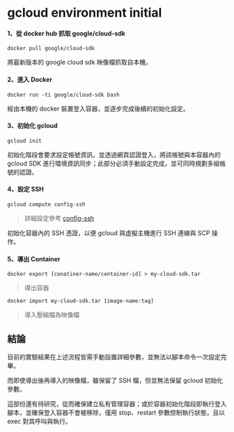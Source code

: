 # gcloud environment initial

#### 1、從 docker hub 抓取 google/cloud-sdk

```
docker pull google/cloud-sdk
```

將最新版本的 google cloud sdk 映像檔抓取自本機。

#### 2、進入 Docker

```
docker run -ti google/cloud-sdk bash
```

經由本機的 docker 裝置登入容器，並逐步完成後續的初始化設定。

#### 3、初始化 gcloud

```
gcloud init
```

初始化階段會要求設定帳號資訊，並透過網頁認證登入，將該帳號與本容器內的 gcloud SDK 進行環境資訊同步；此部分必須手動設定完成，並可同時規劃多組帳號的認證。

#### 4、設定 SSH

```
gcloud compute config-ssh
```
> 詳細設定參考 [config-ssh](https://cloud.google.com/sdk/gcloud/reference/compute/config-ssh?hl=zh-tw)

初始化容器內的 SSH 憑證，以便 gcloud 與虛擬主機進行 SSH 連線與 SCP 操作。

#### 5、導出 Container

```
docker export [conatiner-name/container-id] > my-cloud-sdk.tar
```
> 導出容器

```
docker import my-cloud-sdk.tar [image-name:tag]
```
> 導入壓縮檔為映像檔

## 結論

目前的實驗結果在上述流程皆需手動設置詳細參數，並無法以腳本命令一次設定完畢。

而即使導出後再導入的映像檔，雖保留了 SSH 檔，但並無法保留 gcloud 初始化參數。

這部份還有待研究，從而確保建立私有管理容器；或於容器初始化階段即執行登入腳本，並確保登入容器不會被移除，僅用 stop、restart 參數控制執行狀態，且以 exec 對其呼叫與執行。

